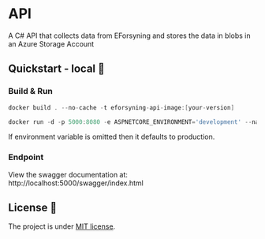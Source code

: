 # API

A C# API that collects data from EForsyning and stores the data in blobs in an Azure Storage Account

## Quickstart - local :wrench:

### Build & Run

```go
docker build . --no-cache -t eforsyning-api-image:[your-version] 
```

```go
docker run -d -p 5000:8080 -e ASPNETCORE_ENVIRONMENT='development' --name eforsyning-api eforsyning-api-image:[your-version]
```

If environment variable is omitted then it defaults to production.

### Endpoint

View the swagger documentation at: http://localhost:5000/swagger/index.html


## License :page_facing_up:

The project is under [MIT license][file-license].

[file-license]: https://www.apache.org/licenses/LICENSE-2.0